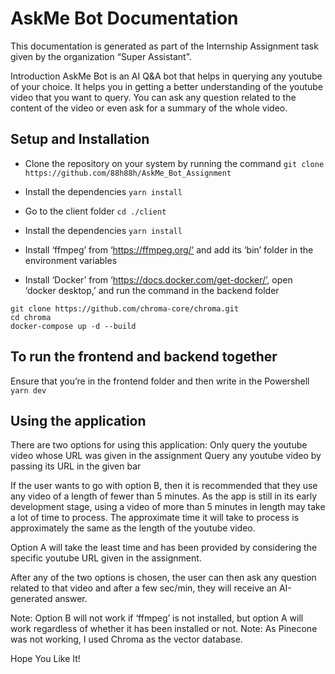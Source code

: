 # AskMe Bot Documentation

This documentation is generated as part of the Internship Assignment task given by the organization “Super Assistant”.

Introduction
AskMe Bot is an AI Q&A bot that helps in querying any youtube of your choice. It helps you in getting a better understanding of the youtube video that you want to query. You can ask any question related to the content of the video or even ask for a summary of the whole video.

## Setup and Installation

- Clone the repository on your system by running the command
  `git clone https://github.com/88h88h/AskMe_Bot_Assignment`

- Install the dependencies
  `yarn install`

- Go to the client folder
  `cd ./client`

- Install the dependencies
  `yarn install`

- Install ‘ffmpeg’ from ‘https://ffmpeg.org/’ and add its ‘bin’ folder in the environment variables
- Install ‘Docker’ from ‘https://docs.docker.com/get-docker/’, open ‘docker desktop,’ and run the command in the backend folder

```
git clone https://github.com/chroma-core/chroma.git
cd chroma
docker-compose up -d --build
```

## To run the frontend and backend together

Ensure that you’re in the frontend folder and then write in the Powershell
`yarn dev`

## Using the application

There are two options for using this application:
Only query the youtube video whose URL was given in the assignment
Query any youtube video by passing its URL in the given bar

If the user wants to go with option B, then it is recommended that they use any video of a length of fewer than 5 minutes. As the app is still in its early development stage, using a video of more than 5 minutes in length may take a lot of time to process. The approximate time it will take to process is approximately the same as the length of the youtube video.

Option A will take the least time and has been provided by considering the specific youtube URL given in the assignment.

After any of the two options is chosen, the user can then ask any question related to that video and after a few sec/min, they will receive an AI-generated answer.

Note: Option B will not work if ‘ffmpeg’ is not installed, but option A will work regardless of whether it has been installed or not.
Note: As Pinecone was not working, I used Chroma as the vector database.

Hope You Like It!
